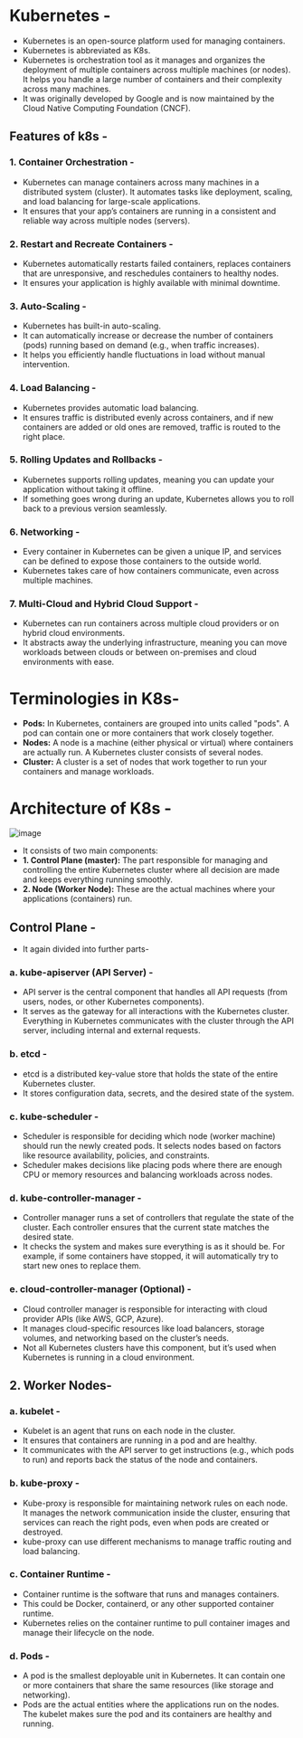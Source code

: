 # Kubernetes -
- Kubernetes is an open-source platform used for managing containers.
- Kubernetes is abbreviated as K8s.
- Kubernetes is orchestration tool as it manages and organizes the deployment of multiple containers across multiple machines (or nodes). It helps you handle a large number of containers and their complexity across many machines.
- It was originally developed by Google and is now maintained by the Cloud Native Computing Foundation (CNCF).

## Features of k8s -
### 1. Container Orchestration -
- Kubernetes can manage containers across many machines in a distributed system (cluster). It automates tasks like deployment, scaling, and load balancing for large-scale applications.
- It ensures that your app’s containers are running in a consistent and reliable way across multiple nodes (servers).

### 2. Restart and Recreate Containers -
-  Kubernetes automatically restarts failed containers, replaces containers that are unresponsive, and reschedules containers to healthy nodes.
-  It ensures your application is highly available with minimal downtime.

### 3. Auto-Scaling -
- Kubernetes has built-in auto-scaling.
- It can automatically increase or decrease the number of containers (pods) running based on demand (e.g., when traffic increases).
- It helps you efficiently handle fluctuations in load without manual intervention.

### 4. Load Balancing -
- Kubernetes provides automatic load balancing.
- It ensures traffic is distributed evenly across containers, and if new containers are added or old ones are removed, traffic is routed to the right place.

### 5. Rolling Updates and Rollbacks -
- Kubernetes supports rolling updates, meaning you can update your application without taking it offline.
- If something goes wrong during an update, Kubernetes allows you to roll back to a previous version seamlessly.

### 6. Networking -
- Every container in Kubernetes can be given a unique IP, and services can be defined to expose those containers to the outside world.
- Kubernetes takes care of how containers communicate, even across multiple machines.

### 7. Multi-Cloud and Hybrid Cloud Support -
- Kubernetes can run containers across multiple cloud providers or on hybrid cloud environments.
- It abstracts away the underlying infrastructure, meaning you can move workloads between clouds or between on-premises and cloud environments with ease.

# Terminologies in K8s-
- **Pods:** In Kubernetes, containers are grouped into units called "pods". A pod can contain one or more containers that work closely together.
- **Nodes:** A node is a machine (either physical or virtual) where containers are actually run. A Kubernetes cluster consists of several nodes.
- **Cluster:** A cluster is a set of nodes that work together to run your containers and manage workloads.

# Architecture of K8s -

![image](https://github.com/user-attachments/assets/1b15e6a7-4932-45e4-9117-57c7d2e75332)


- It consists of two main components:
- **1. Control Plane (master):** The part responsible for managing and controlling the entire Kubernetes cluster where all decision are made and keeps everything running smoothly.
- **2. Node (Worker Node):** These are the actual machines where your applications (containers) run.

## Control Plane -
- It again divided into further parts-

### a. kube-apiserver (API Server) -
- API server is the central component that handles all API requests (from users, nodes, or other Kubernetes components).
- It serves as the gateway for all interactions with the Kubernetes cluster. Everything in Kubernetes communicates with the cluster through the API server, including internal and external requests.

### b. etcd -
- etcd is a distributed key-value store that holds the state of the entire Kubernetes cluster.
- It stores configuration data, secrets, and the desired state of the system.

### c. kube-scheduler -
- Scheduler is responsible for deciding which node (worker machine) should run the newly created pods. It selects nodes based on factors like resource availability, policies, and constraints.
- Scheduler makes decisions like placing pods where there are enough CPU or memory resources and balancing workloads across nodes.

### d. kube-controller-manager -
- Controller manager runs a set of controllers that regulate the state of the cluster. Each controller ensures that the current state matches the desired state.
- It checks the system and makes sure everything is as it should be. For example, if some containers have stopped, it will automatically try to start new ones to replace them.

### e. cloud-controller-manager (Optional) -
- Cloud controller manager is responsible for interacting with cloud provider APIs (like AWS, GCP, Azure).
- It manages cloud-specific resources like load balancers, storage volumes, and networking based on the cluster’s needs.
- Not all Kubernetes clusters have this component, but it’s used when Kubernetes is running in a cloud environment.

## 2. Worker Nodes-
### a. kubelet -
- Kubelet is an agent that runs on each node in the cluster.
- It ensures that containers are running in a pod and are healthy.
- It communicates with the API server to get instructions (e.g., which pods to run) and reports back the status of the node and containers.

### b. kube-proxy -
- Kube-proxy is responsible for maintaining network rules on each node. It manages the network communication inside the cluster, ensuring that services can reach the right pods, even when pods are created or destroyed.
- kube-proxy can use different mechanisms to manage traffic routing and load balancing.

### c. Container Runtime -
- Container runtime is the software that runs and manages containers.
- This could be Docker, containerd, or any other supported container runtime.
- Kubernetes relies on the container runtime to pull container images and manage their lifecycle on the node.

### d. Pods -
- A pod is the smallest deployable unit in Kubernetes. It can contain one or more containers that share the same resources (like storage and networking).
- Pods are the actual entities where the applications run on the nodes. The kubelet makes sure the pod and its containers are healthy and running.


















